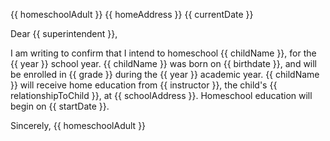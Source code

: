 {{ homeschoolAdult }}
{{ homeAddress }}
{{ currentDate }}

Dear {{ superintendent }},

I am writing to confirm that I intend to homeschool {{ childName }}, for the {{ year }} school year. {{ childName }} was born on {{ birthdate }}, and will be enrolled in {{ grade }} during the {{ year }} academic year. {{ childName }} will receive home education from {{ instructor }}, the child's {{ relationshipToChild }}, at {{ schoolAddress }}. Homeschool education will begin on {{ startDate }}.

Sincerely,
{{ homeschoolAdult }}